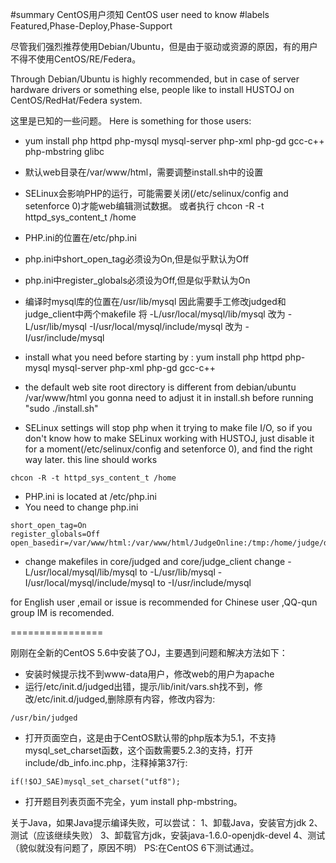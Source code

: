 #summary CentOS用户须知 CentOS user need to know
#labels Featured,Phase-Deploy,Phase-Support

尽管我们强烈推荐使用Debian/Ubuntu，但是由于驱动或资源的原因，有的用户不得不使用CentOS/RE/Federa。

Through Debian/Ubuntu is highly recommended, but in case of server hardware drivers or something else, people like to install HUSTOJ on CentOS/RedHat/Federa system.

这里是已知的一些问题。
Here is something for those users:

 * yum install php httpd php-mysql mysql-server php-xml php-gd gcc-c++ php-mbstring glibc

 * 默认web目录在/var/www/html，需要调整install.sh中的设置

 * SELinux会影响PHP的运行，可能需要关闭(/etc/selinux/config and setenforce 0)才能web编辑测试数据。
   或者执行 chcon -R -t httpd_sys_content_t /home

 * PHP.ini的位置在/etc/php.ini

 * php.ini中short_open_tag必须设为On,但是似乎默认为Off

 * php.ini中register_globals必须设为Off,但是似乎默认为On

 * 编译时mysql库的位置在/usr/lib/mysql
   因此需要手工修改judged和judge_client中两个makefile 
   将  -L/usr/local/mysql/lib/mysql 改为  -L/usr/lib/mysql
       -I/usr/local/mysql/include/mysql 改为 -I/usr/include/mysql
 * install what you need before starting by :
   yum install php httpd php-mysql mysql-server php-xml php-gd gcc-c++
 * the default web site root directory is different from debian/ubuntu
   /var/www/html  you gonna need to adjust it in install.sh before running "sudo ./install.sh"
 * SELinux settings will stop php when it trying to make file I/O, so if you don't know how to make SELinux working with HUSTOJ, just disable it for a moment(/etc/selinux/config and setenforce 0), and find the right way later.
this line should works
```
chcon -R -t httpd_sys_content_t /home
```
 * PHP.ini is located at /etc/php.ini
 * You need to change php.ini
```
short_open_tag=On
register_globals=Off
open_basedir=/var/www/html:/var/www/html/JudgeOnline:/tmp:/home/judge/data
```
 *  change makefiles in core/judged and core/judge_client
   change -L/usr/local/mysql/lib/mysql to -L/usr/lib/mysql
        -I/usr/local/mysql/include/mysql to -I/usr/include/mysql

for English user ,email or issue is recommended
for Chinese user ,QQ-qun group IM is recomended.

================

刚刚在全新的CentOS 5.6中安装了OJ，主要遇到问题和解决方法如下：
 * 安装时候提示找不到www-data用户，修改web的用户为apache
 * 运行/etc/init.d/judged出错，提示/lib/init/vars.sh找不到，修改/etc/init.d/judged,删除原有内容，修改内容为:
```
/usr/bin/judged
```
 * 打开页面空白，这是由于CentOS默认带的php版本为5.1，不支持mysql_set_charset函数，这个函数需要5.2.3的支持，打开include/db_info.inc.php，注释掉第37行:
```
if(!$OJ_SAE)mysql_set_charset("utf8");
```
 * 打开题目列表页面不完全，yum install php-mbstring。

关于Java，如果Java提示编译失败，可以尝试：
1、卸载Java，安装官方jdk
2、测试（应该继续失败）
3、卸载官方jdk，安装java-1.6.0-openjdk-devel
4、测试（貌似就没有问题了，原因不明）
PS:在CentOS 6下测试通过。
